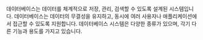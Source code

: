 
데이터베이스는 데이터를 체계적으로 저장, 관리, 검색할 수 있도록 설계된 시스템입니다. 데이터베이스는 데이터의 무결성을 유지하고, 동시에 여러 사용자나 애플리케이션에서 접근할 수 있도록 지원합니다. 데이터베이스 시스템은 다양한 종류가 있으며, 각기 다른 기능과 용도를 가지고 있습니다.

